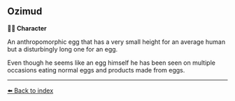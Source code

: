 ## Ozimud

**🧙‍♂️ Character**

An anthropomorphic egg that has a very small height for an average human but a disturbingly long one for an egg.

Even though he seems like an egg himself he has been seen on multiple occasions eating normal eggs and products made from eggs.


----------
[⬅️ Back to index](../#c080_s)